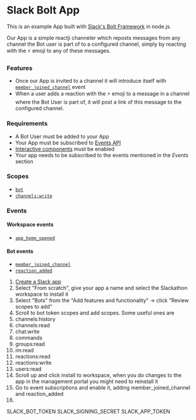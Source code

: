 # Slack Bolt App

This is an example App built with [Slack's Bolt Framework](https://slack.dev/bolt-js/tutorial/getting-started) in node.js.

Our App is a simple reactji channeler which reposts messages from any channel the Bot user is part of to a configured channel, 
simply by reacting with the ⚡ emoji to any of these messages.

### Features

* Once our App is invited to a channel it will introduce itself with [`member_joined_channel`](https://api.slack.com/events/member_joined_channel) event
* When a user adds a reaction with the ⚡ emoji to a message in a channel where the Bot User is part of, it will post a link of this message to the configured channel.

### Requirements

* A Bot User must be added to your App
* Your App must be subscribed to [Events API](https://api.slack.com/events-api)
* [Interactive components](https://api.slack.com/reference/messaging/interactive-components) must be enabled
* Your app needs to be subscribed to the events mentioned in the *Events* section

### Scopes

* [`bot`](https://api.slack.com/scopes/bot)
* [`channels:write`](https://api.slack.com/scopes/channels:write)

### Events

#### Workspace events
* [`app_home_opened`](https://api.slack.com/events/app_home_opened)

#### Bot events
* [`member_joined_channel`](https://api.slack.com/events/member_joined_channel)
* [`reaction_added`](https://api.slack.com/events/reaction_added)


1. [Create a Slack app](https://api.slack.com/apps?new_app=1&ref=bolt_start_hub)
1. Select "From scratch", give your app a name and select the Slackathon workspace to install it
1. Select "Bots" from the "Add features and functionality" -> click "Review scopes to add"
1. Scroll to bot token scopes and add scopes. Some useful ones are
  1. channels:history
  1. channels:read
  1. chat:write
  1. commands
  1. groups:read
  1. im:read
  1. reactions:read
  1. reactions:write
  1. users:read
1. Scroll up and click install to workspace, when you do changes to the app in the management portal you might need to reinstall it
1. Go to event subscriptions and enable it, adding member_joined_channel and reaction_added
1. 


SLACK_BOT_TOKEN
SLACK_SIGNING_SECRET
SLACK_APP_TOKEN